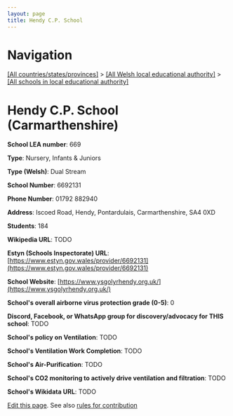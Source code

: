 ```yaml
---
layout: page
title: Hendy C.P. School
---
```

# Navigation

[[All countries/states/provinces]](../../..) > [[All Welsh local educational authority]](../..) > [[All schools in local educational authority]](..)

# Hendy C.P. School (Carmarthenshire)

**School LEA number**: 669

**Type**: Nursery, Infants & Juniors

**Type (Welsh)**: Dual Stream

**School Number**: 6692131

**Phone Number**: 01792 882940

**Address**: Iscoed Road, Hendy, Pontardulais, Carmarthenshire, SA4 0XD

**Students**: 184

**Wikipedia URL**: TODO

**Estyn (Schools Inspectorate) URL**: [https://www.estyn.gov.wales/provider/6692131](https://www.estyn.gov.wales/provider/6692131)

**School Website**: [https://www.ysgolyrhendy.org.uk/](https://www.ysgolyrhendy.org.uk/)

**School's overall airborne virus protection grade (0-5)**: 0

**Discord, Facebook, or WhatsApp group for discovery/advocacy for THIS school**: TODO

**School's policy on Ventilation**: TODO

**School's Ventilation Work Completion**: TODO

**School's Air-Purification**: TODO

**School's CO2 monitoring to actively drive ventilation and filtration**: TODO

**School's Wikidata URL**: TODO




[Edit this page](https://github.com/ventilate-schools/Wales/edit/prif/./Carmarthenshire/Hendy_C.P._School.md). See also [rules for contribution](../../../contribution-rules/)